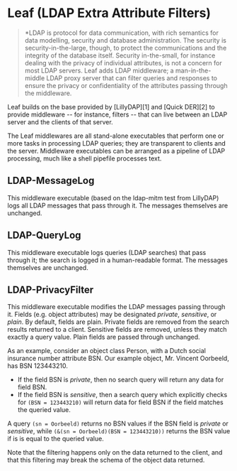 # Leaf (LDAP Extra Attribute Filters)

> *LDAP is protocol for data communication, with rich semantics for data
> modelling, security and database administration.  The security is
> security-in-the-large, though, to protect the communications and
> the integrity of the database itself.  Security in-the-small, for
> instance dealing with the privacy of individual attributes, is not
> a concern for most LDAP servers.  Leaf adds LDAP middleware; a
> man-in-the-middle LDAP proxy server that can filter queries and
> responses to ensure the privacy or confidentiality of the attributes
> passing through the middleware.

Leaf builds on the base provided by [LillyDAP][1] and [Quick DER][2]
to provide middleware -- for instance, filters -- that can live between
an LDAP server and the clients of that server.

The Leaf middlewares are all stand-alone executables that perform one
or more tasks in processing LDAP queries; they are transparent to clients
and the server. Middleware executables can be arranged as a pipeline of
LDAP processing, much like a shell pipefile processes text.

## LDAP-MessageLog ##

This middleware executable (based on the ldap-mitm test from LillyDAP)
logs all LDAP messages that pass through it. The messages themselves
are unchanged.

## LDAP-QueryLog ##

This middleware executable logs queries (LDAP searches) that pass through
it; the search is logged in a human-readable format. The messages themselves
are unchanged.

## LDAP-PrivacyFilter ##

This middleware executable modifies the LDAP messages passing through it.
Fields (e.g. object attributes) may be designated *private*, *sensitive*,
or *plain*. By default, fields are plain. Private fields are removed from
the search results returned to a client. Sensitive fields are removed,
unless they match exactly a query value. Plain fields are passed through
unchanged.

As an example, consider an object class Person, with a Dutch social insurance
number attribute BSN. Our example object, Mr. Vincent Oorbeeld, has BSN
123443210.

 - If the field BSN is *private*, then no search query will return any
   data for field BSN.
 - If the field BSN is *sensitive*, then a search query which explicitly
   checks for `(BSN = 123443210)` will return data for field BSN if the
   field matches the queried value.

A query `(sn = Oorbeeld)` returns no BSN values if the BSN field is
*private* or *sensitive*, while `(&(sn = Oorbeeld)(BSN = 123443210))`
returns the BSN value if is is equal to the queried value.

Note that the filtering happens only on the data returned to the client,
and that this filtering may break the schema of the object data returned.

